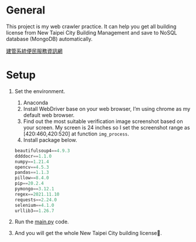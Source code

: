 # General

This project is my web crawler practice. It can help you get all building license from New Taipei City Building Management and save to NoSQL database (MongoDB) automatically. 

[建管系統便民服務資訊網](https://building-management.publicwork.ntpc.gov.tw/)

# ****Setup****

1. Set the environment.
    1. Anaconda
    2. Install WebDriver base on your web browser, I’m using chrome as my default web browser.
    3. Find out the most suitable verification image screenshot based on your screen. My screen is 24 inches so I set the screenshot range as [420:460,420:520] at function `img_process`.  
    4. Install package below.
    
    ```python
    beautifulsoup4==4.9.3
    ddddocr==1.1.0
    numpy==1.21.4
    opencv==4.5.3
    pandas==1.1.3
    pillow==8.4.0
    pip==20.2.4
    pymongo==3.12.1
    regex==2021.11.10
    requests==2.24.0
    selenium==4.1.0
    urllib3==1.26.7
    ```
    
2. Run the [main.py](http://main.py) code.
3. And you will get the whole New Taipei City building license🙂.
